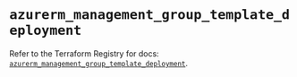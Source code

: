 # `azurerm_management_group_template_deployment`

Refer to the Terraform Registry for docs: [`azurerm_management_group_template_deployment`](https://registry.terraform.io/providers/hashicorp/azurerm/3.93.0/docs/resources/management_group_template_deployment).
